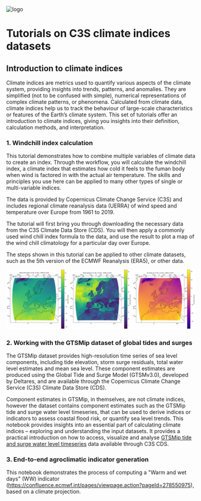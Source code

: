 ![logo](https://climate.copernicus.eu/sites/default/files/2025-03/logoline_c3s.png)

# Tutorials on C3S climate indices datasets

## Introduction to climate indices

Climate indices are metrics used to quantify various aspects of the climate system, providing insights into trends, patterns, and anomalies. They are simplified (not to be confused with simple), numerical representations of complex climate patterns, or phenomena. Calculated from climate data, climate indices help us to track the behaviour of large-scale characteristics or features of the Earth’s climate system. This set of tutorials offer an introduction to climate indices, giving you insights into their definition, calculation methods, and interpretation.

### 1. Windchill index calculation

This tutorial demonstrates how to combine multiple variables of climate data to create an index. Through the workflow, you will calculate the windchill index, a climate index that estimates how cold it feels to the fuman body when wind is factored in with the actual air temperature. The skills and principles you use here can be applied to many other types of single or multi-variable indices.

The data is provided by Copernicus Climate Change Service (C3S) and includes regional climate reanalysis data (UERRA) of wind speed and temperature over Europe from 1961 to 2019.

The tutorial will first bring you through downloading the necessary data from the C3S Climate Data Store (CDS). You will then apply a commonly used wind chill index formula to the data, and use the result to plot a map of the wind chill climatology for a particular day over Europe.

The steps shown in this tutorial can be applied to other climate datasets, such as the 5th version of the ECMWF Reanalysis (ERA5), or other data.

![logo](./img/climate_indices.png)

### 2. Working with the GTSMip dataset of global tides and surges

The GTSMip dataset provides high-resolution time series of sea level components, including tide elevation, storm surge residuals, total water level estimates and mean sea level. These component estimates are produced using the Global Tide and Surge Model (GTSMv3.0), developed by Deltares, and are available through the Copernicus Climate Change Service (C3S) Climate Data Store (CDS). 

Component estimates in GTSMip, in themselves, are not climate indices, however the dataset contains component estimates such as the GTSMip tide and surge water level timeseries, that can be used to derive indices or indicators to assess coastal flood risk, or quantify sea level trends. This notebook provides insights into an essential part of calculating climate indices – exploring and understanding the input datasets. It provides a practical introduction on how to access, visualize and analyse [GTSMip tide and surge water level timeseries](https://cds.climate.copernicus.eu/datasets/sis-water-level-change-timeseries-cmip6?tab=overview) data available through C3S CDS.

### 3. End-to-end agroclimatic indicator generation

This notebook demonstrates the process of computing a \"Warm and wet days\" (WW) indicator (https://confluence.ecmwf.int/pages/viewpage.action?pageId=278550975), based on a climate projection.
